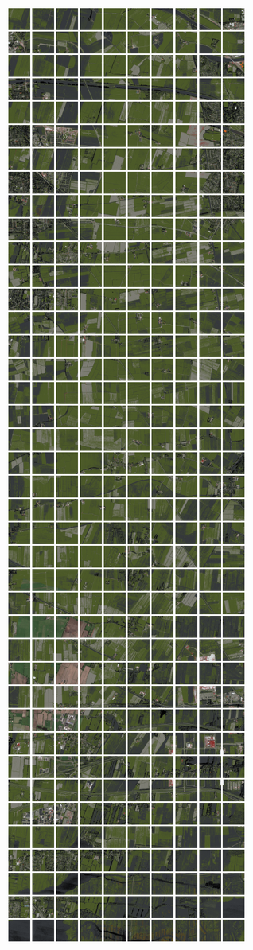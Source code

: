 <html>
<div>
<img src="https://github.com/HakkaTjakka/NL_TILE_MAP/blob/main/18/645/-1067/r.6450.-10670.png" height="44" width="44">
<img src="https://github.com/HakkaTjakka/NL_TILE_MAP/blob/main/18/645/-1067/r.6451.-10670.png" height="44" width="44">
<img src="https://github.com/HakkaTjakka/NL_TILE_MAP/blob/main/18/645/-1067/r.6452.-10670.png" height="44" width="44">
<img src="https://github.com/HakkaTjakka/NL_TILE_MAP/blob/main/18/645/-1067/r.6453.-10670.png" height="44" width="44">
<img src="https://github.com/HakkaTjakka/NL_TILE_MAP/blob/main/18/645/-1067/r.6454.-10670.png" height="44" width="44">
<img src="https://github.com/HakkaTjakka/NL_TILE_MAP/blob/main/18/645/-1067/r.6455.-10670.png" height="44" width="44">
<img src="https://github.com/HakkaTjakka/NL_TILE_MAP/blob/main/18/645/-1067/r.6456.-10670.png" height="44" width="44">
<img src="https://github.com/HakkaTjakka/NL_TILE_MAP/blob/main/18/645/-1067/r.6457.-10670.png" height="44" width="44">
<img src="https://github.com/HakkaTjakka/NL_TILE_MAP/blob/main/18/645/-1067/r.6458.-10670.png" height="44" width="44">
<img src="https://github.com/HakkaTjakka/NL_TILE_MAP/blob/main/18/645/-1067/r.6459.-10670.png" height="44" width="44">
<img src="https://github.com/HakkaTjakka/NL_TILE_MAP/blob/main/18/646/-1067/r.6460.-10670.png" height="44" width="44">
<img src="https://github.com/HakkaTjakka/NL_TILE_MAP/blob/main/18/646/-1067/r.6461.-10670.png" height="44" width="44">
<img src="https://github.com/HakkaTjakka/NL_TILE_MAP/blob/main/18/646/-1067/r.6462.-10670.png" height="44" width="44">
<img src="https://github.com/HakkaTjakka/NL_TILE_MAP/blob/main/18/646/-1067/r.6463.-10670.png" height="44" width="44">
<img src="https://github.com/HakkaTjakka/NL_TILE_MAP/blob/main/18/646/-1067/r.6464.-10670.png" height="44" width="44">
<img src="https://github.com/HakkaTjakka/NL_TILE_MAP/blob/main/18/646/-1067/r.6465.-10670.png" height="44" width="44">
<img src="https://github.com/HakkaTjakka/NL_TILE_MAP/blob/main/18/646/-1067/r.6466.-10670.png" height="44" width="44">
<img src="https://github.com/HakkaTjakka/NL_TILE_MAP/blob/main/18/646/-1067/r.6467.-10670.png" height="44" width="44">
<img src="https://github.com/HakkaTjakka/NL_TILE_MAP/blob/main/18/646/-1067/r.6468.-10670.png" height="44" width="44">
<img src="https://github.com/HakkaTjakka/NL_TILE_MAP/blob/main/18/646/-1067/r.6469.-10670.png" height="44" width="44">
<br>
<img src="https://github.com/HakkaTjakka/NL_TILE_MAP/blob/main/18/645/-1067/r.6450.-10669.png" height="44" width="44">
<img src="https://github.com/HakkaTjakka/NL_TILE_MAP/blob/main/18/645/-1067/r.6451.-10669.png" height="44" width="44">
<img src="https://github.com/HakkaTjakka/NL_TILE_MAP/blob/main/18/645/-1067/r.6452.-10669.png" height="44" width="44">
<img src="https://github.com/HakkaTjakka/NL_TILE_MAP/blob/main/18/645/-1067/r.6453.-10669.png" height="44" width="44">
<img src="https://github.com/HakkaTjakka/NL_TILE_MAP/blob/main/18/645/-1067/r.6454.-10669.png" height="44" width="44">
<img src="https://github.com/HakkaTjakka/NL_TILE_MAP/blob/main/18/645/-1067/r.6455.-10669.png" height="44" width="44">
<img src="https://github.com/HakkaTjakka/NL_TILE_MAP/blob/main/18/645/-1067/r.6456.-10669.png" height="44" width="44">
<img src="https://github.com/HakkaTjakka/NL_TILE_MAP/blob/main/18/645/-1067/r.6457.-10669.png" height="44" width="44">
<img src="https://github.com/HakkaTjakka/NL_TILE_MAP/blob/main/18/645/-1067/r.6458.-10669.png" height="44" width="44">
<img src="https://github.com/HakkaTjakka/NL_TILE_MAP/blob/main/18/645/-1067/r.6459.-10669.png" height="44" width="44">
<img src="https://github.com/HakkaTjakka/NL_TILE_MAP/blob/main/18/646/-1067/r.6460.-10669.png" height="44" width="44">
<img src="https://github.com/HakkaTjakka/NL_TILE_MAP/blob/main/18/646/-1067/r.6461.-10669.png" height="44" width="44">
<img src="https://github.com/HakkaTjakka/NL_TILE_MAP/blob/main/18/646/-1067/r.6462.-10669.png" height="44" width="44">
<img src="https://github.com/HakkaTjakka/NL_TILE_MAP/blob/main/18/646/-1067/r.6463.-10669.png" height="44" width="44">
<img src="https://github.com/HakkaTjakka/NL_TILE_MAP/blob/main/18/646/-1067/r.6464.-10669.png" height="44" width="44">
<img src="https://github.com/HakkaTjakka/NL_TILE_MAP/blob/main/18/646/-1067/r.6465.-10669.png" height="44" width="44">
<img src="https://github.com/HakkaTjakka/NL_TILE_MAP/blob/main/18/646/-1067/r.6466.-10669.png" height="44" width="44">
<img src="https://github.com/HakkaTjakka/NL_TILE_MAP/blob/main/18/646/-1067/r.6467.-10669.png" height="44" width="44">
<img src="https://github.com/HakkaTjakka/NL_TILE_MAP/blob/main/18/646/-1067/r.6468.-10669.png" height="44" width="44">
<img src="https://github.com/HakkaTjakka/NL_TILE_MAP/blob/main/18/646/-1067/r.6469.-10669.png" height="44" width="44">
<br>
<img src="https://github.com/HakkaTjakka/NL_TILE_MAP/blob/main/18/645/-1067/r.6450.-10668.png" height="44" width="44">
<img src="https://github.com/HakkaTjakka/NL_TILE_MAP/blob/main/18/645/-1067/r.6451.-10668.png" height="44" width="44">
<img src="https://github.com/HakkaTjakka/NL_TILE_MAP/blob/main/18/645/-1067/r.6452.-10668.png" height="44" width="44">
<img src="https://github.com/HakkaTjakka/NL_TILE_MAP/blob/main/18/645/-1067/r.6453.-10668.png" height="44" width="44">
<img src="https://github.com/HakkaTjakka/NL_TILE_MAP/blob/main/18/645/-1067/r.6454.-10668.png" height="44" width="44">
<img src="https://github.com/HakkaTjakka/NL_TILE_MAP/blob/main/18/645/-1067/r.6455.-10668.png" height="44" width="44">
<img src="https://github.com/HakkaTjakka/NL_TILE_MAP/blob/main/18/645/-1067/r.6456.-10668.png" height="44" width="44">
<img src="https://github.com/HakkaTjakka/NL_TILE_MAP/blob/main/18/645/-1067/r.6457.-10668.png" height="44" width="44">
<img src="https://github.com/HakkaTjakka/NL_TILE_MAP/blob/main/18/645/-1067/r.6458.-10668.png" height="44" width="44">
<img src="https://github.com/HakkaTjakka/NL_TILE_MAP/blob/main/18/645/-1067/r.6459.-10668.png" height="44" width="44">
<img src="https://github.com/HakkaTjakka/NL_TILE_MAP/blob/main/18/646/-1067/r.6460.-10668.png" height="44" width="44">
<img src="https://github.com/HakkaTjakka/NL_TILE_MAP/blob/main/18/646/-1067/r.6461.-10668.png" height="44" width="44">
<img src="https://github.com/HakkaTjakka/NL_TILE_MAP/blob/main/18/646/-1067/r.6462.-10668.png" height="44" width="44">
<img src="https://github.com/HakkaTjakka/NL_TILE_MAP/blob/main/18/646/-1067/r.6463.-10668.png" height="44" width="44">
<img src="https://github.com/HakkaTjakka/NL_TILE_MAP/blob/main/18/646/-1067/r.6464.-10668.png" height="44" width="44">
<img src="https://github.com/HakkaTjakka/NL_TILE_MAP/blob/main/18/646/-1067/r.6465.-10668.png" height="44" width="44">
<img src="https://github.com/HakkaTjakka/NL_TILE_MAP/blob/main/18/646/-1067/r.6466.-10668.png" height="44" width="44">
<img src="https://github.com/HakkaTjakka/NL_TILE_MAP/blob/main/18/646/-1067/r.6467.-10668.png" height="44" width="44">
<img src="https://github.com/HakkaTjakka/NL_TILE_MAP/blob/main/18/646/-1067/r.6468.-10668.png" height="44" width="44">
<img src="https://github.com/HakkaTjakka/NL_TILE_MAP/blob/main/18/646/-1067/r.6469.-10668.png" height="44" width="44">
<br>
<img src="https://github.com/HakkaTjakka/NL_TILE_MAP/blob/main/18/645/-1067/r.6450.-10667.png" height="44" width="44">
<img src="https://github.com/HakkaTjakka/NL_TILE_MAP/blob/main/18/645/-1067/r.6451.-10667.png" height="44" width="44">
<img src="https://github.com/HakkaTjakka/NL_TILE_MAP/blob/main/18/645/-1067/r.6452.-10667.png" height="44" width="44">
<img src="https://github.com/HakkaTjakka/NL_TILE_MAP/blob/main/18/645/-1067/r.6453.-10667.png" height="44" width="44">
<img src="https://github.com/HakkaTjakka/NL_TILE_MAP/blob/main/18/645/-1067/r.6454.-10667.png" height="44" width="44">
<img src="https://github.com/HakkaTjakka/NL_TILE_MAP/blob/main/18/645/-1067/r.6455.-10667.png" height="44" width="44">
<img src="https://github.com/HakkaTjakka/NL_TILE_MAP/blob/main/18/645/-1067/r.6456.-10667.png" height="44" width="44">
<img src="https://github.com/HakkaTjakka/NL_TILE_MAP/blob/main/18/645/-1067/r.6457.-10667.png" height="44" width="44">
<img src="https://github.com/HakkaTjakka/NL_TILE_MAP/blob/main/18/645/-1067/r.6458.-10667.png" height="44" width="44">
<img src="https://github.com/HakkaTjakka/NL_TILE_MAP/blob/main/18/645/-1067/r.6459.-10667.png" height="44" width="44">
<img src="https://github.com/HakkaTjakka/NL_TILE_MAP/blob/main/18/646/-1067/r.6460.-10667.png" height="44" width="44">
<img src="https://github.com/HakkaTjakka/NL_TILE_MAP/blob/main/18/646/-1067/r.6461.-10667.png" height="44" width="44">
<img src="https://github.com/HakkaTjakka/NL_TILE_MAP/blob/main/18/646/-1067/r.6462.-10667.png" height="44" width="44">
<img src="https://github.com/HakkaTjakka/NL_TILE_MAP/blob/main/18/646/-1067/r.6463.-10667.png" height="44" width="44">
<img src="https://github.com/HakkaTjakka/NL_TILE_MAP/blob/main/18/646/-1067/r.6464.-10667.png" height="44" width="44">
<img src="https://github.com/HakkaTjakka/NL_TILE_MAP/blob/main/18/646/-1067/r.6465.-10667.png" height="44" width="44">
<img src="https://github.com/HakkaTjakka/NL_TILE_MAP/blob/main/18/646/-1067/r.6466.-10667.png" height="44" width="44">
<img src="https://github.com/HakkaTjakka/NL_TILE_MAP/blob/main/18/646/-1067/r.6467.-10667.png" height="44" width="44">
<img src="https://github.com/HakkaTjakka/NL_TILE_MAP/blob/main/18/646/-1067/r.6468.-10667.png" height="44" width="44">
<img src="https://github.com/HakkaTjakka/NL_TILE_MAP/blob/main/18/646/-1067/r.6469.-10667.png" height="44" width="44">
<br>
<img src="https://github.com/HakkaTjakka/NL_TILE_MAP/blob/main/18/645/-1067/r.6450.-10666.png" height="44" width="44">
<img src="https://github.com/HakkaTjakka/NL_TILE_MAP/blob/main/18/645/-1067/r.6451.-10666.png" height="44" width="44">
<img src="https://github.com/HakkaTjakka/NL_TILE_MAP/blob/main/18/645/-1067/r.6452.-10666.png" height="44" width="44">
<img src="https://github.com/HakkaTjakka/NL_TILE_MAP/blob/main/18/645/-1067/r.6453.-10666.png" height="44" width="44">
<img src="https://github.com/HakkaTjakka/NL_TILE_MAP/blob/main/18/645/-1067/r.6454.-10666.png" height="44" width="44">
<img src="https://github.com/HakkaTjakka/NL_TILE_MAP/blob/main/18/645/-1067/r.6455.-10666.png" height="44" width="44">
<img src="https://github.com/HakkaTjakka/NL_TILE_MAP/blob/main/18/645/-1067/r.6456.-10666.png" height="44" width="44">
<img src="https://github.com/HakkaTjakka/NL_TILE_MAP/blob/main/18/645/-1067/r.6457.-10666.png" height="44" width="44">
<img src="https://github.com/HakkaTjakka/NL_TILE_MAP/blob/main/18/645/-1067/r.6458.-10666.png" height="44" width="44">
<img src="https://github.com/HakkaTjakka/NL_TILE_MAP/blob/main/18/645/-1067/r.6459.-10666.png" height="44" width="44">
<img src="https://github.com/HakkaTjakka/NL_TILE_MAP/blob/main/18/646/-1067/r.6460.-10666.png" height="44" width="44">
<img src="https://github.com/HakkaTjakka/NL_TILE_MAP/blob/main/18/646/-1067/r.6461.-10666.png" height="44" width="44">
<img src="https://github.com/HakkaTjakka/NL_TILE_MAP/blob/main/18/646/-1067/r.6462.-10666.png" height="44" width="44">
<img src="https://github.com/HakkaTjakka/NL_TILE_MAP/blob/main/18/646/-1067/r.6463.-10666.png" height="44" width="44">
<img src="https://github.com/HakkaTjakka/NL_TILE_MAP/blob/main/18/646/-1067/r.6464.-10666.png" height="44" width="44">
<img src="https://github.com/HakkaTjakka/NL_TILE_MAP/blob/main/18/646/-1067/r.6465.-10666.png" height="44" width="44">
<img src="https://github.com/HakkaTjakka/NL_TILE_MAP/blob/main/18/646/-1067/r.6466.-10666.png" height="44" width="44">
<img src="https://github.com/HakkaTjakka/NL_TILE_MAP/blob/main/18/646/-1067/r.6467.-10666.png" height="44" width="44">
<img src="https://github.com/HakkaTjakka/NL_TILE_MAP/blob/main/18/646/-1067/r.6468.-10666.png" height="44" width="44">
<img src="https://github.com/HakkaTjakka/NL_TILE_MAP/blob/main/18/646/-1067/r.6469.-10666.png" height="44" width="44">
<br>
<img src="https://github.com/HakkaTjakka/NL_TILE_MAP/blob/main/18/645/-1067/r.6450.-10665.png" height="44" width="44">
<img src="https://github.com/HakkaTjakka/NL_TILE_MAP/blob/main/18/645/-1067/r.6451.-10665.png" height="44" width="44">
<img src="https://github.com/HakkaTjakka/NL_TILE_MAP/blob/main/18/645/-1067/r.6452.-10665.png" height="44" width="44">
<img src="https://github.com/HakkaTjakka/NL_TILE_MAP/blob/main/18/645/-1067/r.6453.-10665.png" height="44" width="44">
<img src="https://github.com/HakkaTjakka/NL_TILE_MAP/blob/main/18/645/-1067/r.6454.-10665.png" height="44" width="44">
<img src="https://github.com/HakkaTjakka/NL_TILE_MAP/blob/main/18/645/-1067/r.6455.-10665.png" height="44" width="44">
<img src="https://github.com/HakkaTjakka/NL_TILE_MAP/blob/main/18/645/-1067/r.6456.-10665.png" height="44" width="44">
<img src="https://github.com/HakkaTjakka/NL_TILE_MAP/blob/main/18/645/-1067/r.6457.-10665.png" height="44" width="44">
<img src="https://github.com/HakkaTjakka/NL_TILE_MAP/blob/main/18/645/-1067/r.6458.-10665.png" height="44" width="44">
<img src="https://github.com/HakkaTjakka/NL_TILE_MAP/blob/main/18/645/-1067/r.6459.-10665.png" height="44" width="44">
<img src="https://github.com/HakkaTjakka/NL_TILE_MAP/blob/main/18/646/-1067/r.6460.-10665.png" height="44" width="44">
<img src="https://github.com/HakkaTjakka/NL_TILE_MAP/blob/main/18/646/-1067/r.6461.-10665.png" height="44" width="44">
<img src="https://github.com/HakkaTjakka/NL_TILE_MAP/blob/main/18/646/-1067/r.6462.-10665.png" height="44" width="44">
<img src="https://github.com/HakkaTjakka/NL_TILE_MAP/blob/main/18/646/-1067/r.6463.-10665.png" height="44" width="44">
<img src="https://github.com/HakkaTjakka/NL_TILE_MAP/blob/main/18/646/-1067/r.6464.-10665.png" height="44" width="44">
<img src="https://github.com/HakkaTjakka/NL_TILE_MAP/blob/main/18/646/-1067/r.6465.-10665.png" height="44" width="44">
<img src="https://github.com/HakkaTjakka/NL_TILE_MAP/blob/main/18/646/-1067/r.6466.-10665.png" height="44" width="44">
<img src="https://github.com/HakkaTjakka/NL_TILE_MAP/blob/main/18/646/-1067/r.6467.-10665.png" height="44" width="44">
<img src="https://github.com/HakkaTjakka/NL_TILE_MAP/blob/main/18/646/-1067/r.6468.-10665.png" height="44" width="44">
<img src="https://github.com/HakkaTjakka/NL_TILE_MAP/blob/main/18/646/-1067/r.6469.-10665.png" height="44" width="44">
<br>
<img src="https://github.com/HakkaTjakka/NL_TILE_MAP/blob/main/18/645/-1067/r.6450.-10664.png" height="44" width="44">
<img src="https://github.com/HakkaTjakka/NL_TILE_MAP/blob/main/18/645/-1067/r.6451.-10664.png" height="44" width="44">
<img src="https://github.com/HakkaTjakka/NL_TILE_MAP/blob/main/18/645/-1067/r.6452.-10664.png" height="44" width="44">
<img src="https://github.com/HakkaTjakka/NL_TILE_MAP/blob/main/18/645/-1067/r.6453.-10664.png" height="44" width="44">
<img src="https://github.com/HakkaTjakka/NL_TILE_MAP/blob/main/18/645/-1067/r.6454.-10664.png" height="44" width="44">
<img src="https://github.com/HakkaTjakka/NL_TILE_MAP/blob/main/18/645/-1067/r.6455.-10664.png" height="44" width="44">
<img src="https://github.com/HakkaTjakka/NL_TILE_MAP/blob/main/18/645/-1067/r.6456.-10664.png" height="44" width="44">
<img src="https://github.com/HakkaTjakka/NL_TILE_MAP/blob/main/18/645/-1067/r.6457.-10664.png" height="44" width="44">
<img src="https://github.com/HakkaTjakka/NL_TILE_MAP/blob/main/18/645/-1067/r.6458.-10664.png" height="44" width="44">
<img src="https://github.com/HakkaTjakka/NL_TILE_MAP/blob/main/18/645/-1067/r.6459.-10664.png" height="44" width="44">
<img src="https://github.com/HakkaTjakka/NL_TILE_MAP/blob/main/18/646/-1067/r.6460.-10664.png" height="44" width="44">
<img src="https://github.com/HakkaTjakka/NL_TILE_MAP/blob/main/18/646/-1067/r.6461.-10664.png" height="44" width="44">
<img src="https://github.com/HakkaTjakka/NL_TILE_MAP/blob/main/18/646/-1067/r.6462.-10664.png" height="44" width="44">
<img src="https://github.com/HakkaTjakka/NL_TILE_MAP/blob/main/18/646/-1067/r.6463.-10664.png" height="44" width="44">
<img src="https://github.com/HakkaTjakka/NL_TILE_MAP/blob/main/18/646/-1067/r.6464.-10664.png" height="44" width="44">
<img src="https://github.com/HakkaTjakka/NL_TILE_MAP/blob/main/18/646/-1067/r.6465.-10664.png" height="44" width="44">
<img src="https://github.com/HakkaTjakka/NL_TILE_MAP/blob/main/18/646/-1067/r.6466.-10664.png" height="44" width="44">
<img src="https://github.com/HakkaTjakka/NL_TILE_MAP/blob/main/18/646/-1067/r.6467.-10664.png" height="44" width="44">
<img src="https://github.com/HakkaTjakka/NL_TILE_MAP/blob/main/18/646/-1067/r.6468.-10664.png" height="44" width="44">
<img src="https://github.com/HakkaTjakka/NL_TILE_MAP/blob/main/18/646/-1067/r.6469.-10664.png" height="44" width="44">
<br>
<img src="https://github.com/HakkaTjakka/NL_TILE_MAP/blob/main/18/645/-1067/r.6450.-10663.png" height="44" width="44">
<img src="https://github.com/HakkaTjakka/NL_TILE_MAP/blob/main/18/645/-1067/r.6451.-10663.png" height="44" width="44">
<img src="https://github.com/HakkaTjakka/NL_TILE_MAP/blob/main/18/645/-1067/r.6452.-10663.png" height="44" width="44">
<img src="https://github.com/HakkaTjakka/NL_TILE_MAP/blob/main/18/645/-1067/r.6453.-10663.png" height="44" width="44">
<img src="https://github.com/HakkaTjakka/NL_TILE_MAP/blob/main/18/645/-1067/r.6454.-10663.png" height="44" width="44">
<img src="https://github.com/HakkaTjakka/NL_TILE_MAP/blob/main/18/645/-1067/r.6455.-10663.png" height="44" width="44">
<img src="https://github.com/HakkaTjakka/NL_TILE_MAP/blob/main/18/645/-1067/r.6456.-10663.png" height="44" width="44">
<img src="https://github.com/HakkaTjakka/NL_TILE_MAP/blob/main/18/645/-1067/r.6457.-10663.png" height="44" width="44">
<img src="https://github.com/HakkaTjakka/NL_TILE_MAP/blob/main/18/645/-1067/r.6458.-10663.png" height="44" width="44">
<img src="https://github.com/HakkaTjakka/NL_TILE_MAP/blob/main/18/645/-1067/r.6459.-10663.png" height="44" width="44">
<img src="https://github.com/HakkaTjakka/NL_TILE_MAP/blob/main/18/646/-1067/r.6460.-10663.png" height="44" width="44">
<img src="https://github.com/HakkaTjakka/NL_TILE_MAP/blob/main/18/646/-1067/r.6461.-10663.png" height="44" width="44">
<img src="https://github.com/HakkaTjakka/NL_TILE_MAP/blob/main/18/646/-1067/r.6462.-10663.png" height="44" width="44">
<img src="https://github.com/HakkaTjakka/NL_TILE_MAP/blob/main/18/646/-1067/r.6463.-10663.png" height="44" width="44">
<img src="https://github.com/HakkaTjakka/NL_TILE_MAP/blob/main/18/646/-1067/r.6464.-10663.png" height="44" width="44">
<img src="https://github.com/HakkaTjakka/NL_TILE_MAP/blob/main/18/646/-1067/r.6465.-10663.png" height="44" width="44">
<img src="https://github.com/HakkaTjakka/NL_TILE_MAP/blob/main/18/646/-1067/r.6466.-10663.png" height="44" width="44">
<img src="https://github.com/HakkaTjakka/NL_TILE_MAP/blob/main/18/646/-1067/r.6467.-10663.png" height="44" width="44">
<img src="https://github.com/HakkaTjakka/NL_TILE_MAP/blob/main/18/646/-1067/r.6468.-10663.png" height="44" width="44">
<img src="https://github.com/HakkaTjakka/NL_TILE_MAP/blob/main/18/646/-1067/r.6469.-10663.png" height="44" width="44">
<br>
<img src="https://github.com/HakkaTjakka/NL_TILE_MAP/blob/main/18/645/-1067/r.6450.-10662.png" height="44" width="44">
<img src="https://github.com/HakkaTjakka/NL_TILE_MAP/blob/main/18/645/-1067/r.6451.-10662.png" height="44" width="44">
<img src="https://github.com/HakkaTjakka/NL_TILE_MAP/blob/main/18/645/-1067/r.6452.-10662.png" height="44" width="44">
<img src="https://github.com/HakkaTjakka/NL_TILE_MAP/blob/main/18/645/-1067/r.6453.-10662.png" height="44" width="44">
<img src="https://github.com/HakkaTjakka/NL_TILE_MAP/blob/main/18/645/-1067/r.6454.-10662.png" height="44" width="44">
<img src="https://github.com/HakkaTjakka/NL_TILE_MAP/blob/main/18/645/-1067/r.6455.-10662.png" height="44" width="44">
<img src="https://github.com/HakkaTjakka/NL_TILE_MAP/blob/main/18/645/-1067/r.6456.-10662.png" height="44" width="44">
<img src="https://github.com/HakkaTjakka/NL_TILE_MAP/blob/main/18/645/-1067/r.6457.-10662.png" height="44" width="44">
<img src="https://github.com/HakkaTjakka/NL_TILE_MAP/blob/main/18/645/-1067/r.6458.-10662.png" height="44" width="44">
<img src="https://github.com/HakkaTjakka/NL_TILE_MAP/blob/main/18/645/-1067/r.6459.-10662.png" height="44" width="44">
<img src="https://github.com/HakkaTjakka/NL_TILE_MAP/blob/main/18/646/-1067/r.6460.-10662.png" height="44" width="44">
<img src="https://github.com/HakkaTjakka/NL_TILE_MAP/blob/main/18/646/-1067/r.6461.-10662.png" height="44" width="44">
<img src="https://github.com/HakkaTjakka/NL_TILE_MAP/blob/main/18/646/-1067/r.6462.-10662.png" height="44" width="44">
<img src="https://github.com/HakkaTjakka/NL_TILE_MAP/blob/main/18/646/-1067/r.6463.-10662.png" height="44" width="44">
<img src="https://github.com/HakkaTjakka/NL_TILE_MAP/blob/main/18/646/-1067/r.6464.-10662.png" height="44" width="44">
<img src="https://github.com/HakkaTjakka/NL_TILE_MAP/blob/main/18/646/-1067/r.6465.-10662.png" height="44" width="44">
<img src="https://github.com/HakkaTjakka/NL_TILE_MAP/blob/main/18/646/-1067/r.6466.-10662.png" height="44" width="44">
<img src="https://github.com/HakkaTjakka/NL_TILE_MAP/blob/main/18/646/-1067/r.6467.-10662.png" height="44" width="44">
<img src="https://github.com/HakkaTjakka/NL_TILE_MAP/blob/main/18/646/-1067/r.6468.-10662.png" height="44" width="44">
<img src="https://github.com/HakkaTjakka/NL_TILE_MAP/blob/main/18/646/-1067/r.6469.-10662.png" height="44" width="44">
<br>
<img src="https://github.com/HakkaTjakka/NL_TILE_MAP/blob/main/18/645/-1067/r.6450.-10661.png" height="44" width="44">
<img src="https://github.com/HakkaTjakka/NL_TILE_MAP/blob/main/18/645/-1067/r.6451.-10661.png" height="44" width="44">
<img src="https://github.com/HakkaTjakka/NL_TILE_MAP/blob/main/18/645/-1067/r.6452.-10661.png" height="44" width="44">
<img src="https://github.com/HakkaTjakka/NL_TILE_MAP/blob/main/18/645/-1067/r.6453.-10661.png" height="44" width="44">
<img src="https://github.com/HakkaTjakka/NL_TILE_MAP/blob/main/18/645/-1067/r.6454.-10661.png" height="44" width="44">
<img src="https://github.com/HakkaTjakka/NL_TILE_MAP/blob/main/18/645/-1067/r.6455.-10661.png" height="44" width="44">
<img src="https://github.com/HakkaTjakka/NL_TILE_MAP/blob/main/18/645/-1067/r.6456.-10661.png" height="44" width="44">
<img src="https://github.com/HakkaTjakka/NL_TILE_MAP/blob/main/18/645/-1067/r.6457.-10661.png" height="44" width="44">
<img src="https://github.com/HakkaTjakka/NL_TILE_MAP/blob/main/18/645/-1067/r.6458.-10661.png" height="44" width="44">
<img src="https://github.com/HakkaTjakka/NL_TILE_MAP/blob/main/18/645/-1067/r.6459.-10661.png" height="44" width="44">
<img src="https://github.com/HakkaTjakka/NL_TILE_MAP/blob/main/18/646/-1067/r.6460.-10661.png" height="44" width="44">
<img src="https://github.com/HakkaTjakka/NL_TILE_MAP/blob/main/18/646/-1067/r.6461.-10661.png" height="44" width="44">
<img src="https://github.com/HakkaTjakka/NL_TILE_MAP/blob/main/18/646/-1067/r.6462.-10661.png" height="44" width="44">
<img src="https://github.com/HakkaTjakka/NL_TILE_MAP/blob/main/18/646/-1067/r.6463.-10661.png" height="44" width="44">
<img src="https://github.com/HakkaTjakka/NL_TILE_MAP/blob/main/18/646/-1067/r.6464.-10661.png" height="44" width="44">
<img src="https://github.com/HakkaTjakka/NL_TILE_MAP/blob/main/18/646/-1067/r.6465.-10661.png" height="44" width="44">
<img src="https://github.com/HakkaTjakka/NL_TILE_MAP/blob/main/18/646/-1067/r.6466.-10661.png" height="44" width="44">
<img src="https://github.com/HakkaTjakka/NL_TILE_MAP/blob/main/18/646/-1067/r.6467.-10661.png" height="44" width="44">
<img src="https://github.com/HakkaTjakka/NL_TILE_MAP/blob/main/18/646/-1067/r.6468.-10661.png" height="44" width="44">
<img src="https://github.com/HakkaTjakka/NL_TILE_MAP/blob/main/18/646/-1067/r.6469.-10661.png" height="44" width="44">
<br>
<img src="https://github.com/HakkaTjakka/NL_TILE_MAP/blob/main/18/645/-1066/r.6450.-10660.png" height="44" width="44">
<img src="https://github.com/HakkaTjakka/NL_TILE_MAP/blob/main/18/645/-1066/r.6451.-10660.png" height="44" width="44">
<img src="https://github.com/HakkaTjakka/NL_TILE_MAP/blob/main/18/645/-1066/r.6452.-10660.png" height="44" width="44">
<img src="https://github.com/HakkaTjakka/NL_TILE_MAP/blob/main/18/645/-1066/r.6453.-10660.png" height="44" width="44">
<img src="https://github.com/HakkaTjakka/NL_TILE_MAP/blob/main/18/645/-1066/r.6454.-10660.png" height="44" width="44">
<img src="https://github.com/HakkaTjakka/NL_TILE_MAP/blob/main/18/645/-1066/r.6455.-10660.png" height="44" width="44">
<img src="https://github.com/HakkaTjakka/NL_TILE_MAP/blob/main/18/645/-1066/r.6456.-10660.png" height="44" width="44">
<img src="https://github.com/HakkaTjakka/NL_TILE_MAP/blob/main/18/645/-1066/r.6457.-10660.png" height="44" width="44">
<img src="https://github.com/HakkaTjakka/NL_TILE_MAP/blob/main/18/645/-1066/r.6458.-10660.png" height="44" width="44">
<img src="https://github.com/HakkaTjakka/NL_TILE_MAP/blob/main/18/645/-1066/r.6459.-10660.png" height="44" width="44">
<img src="https://github.com/HakkaTjakka/NL_TILE_MAP/blob/main/18/646/-1066/r.6460.-10660.png" height="44" width="44">
<img src="https://github.com/HakkaTjakka/NL_TILE_MAP/blob/main/18/646/-1066/r.6461.-10660.png" height="44" width="44">
<img src="https://github.com/HakkaTjakka/NL_TILE_MAP/blob/main/18/646/-1066/r.6462.-10660.png" height="44" width="44">
<img src="https://github.com/HakkaTjakka/NL_TILE_MAP/blob/main/18/646/-1066/r.6463.-10660.png" height="44" width="44">
<img src="https://github.com/HakkaTjakka/NL_TILE_MAP/blob/main/18/646/-1066/r.6464.-10660.png" height="44" width="44">
<img src="https://github.com/HakkaTjakka/NL_TILE_MAP/blob/main/18/646/-1066/r.6465.-10660.png" height="44" width="44">
<img src="https://github.com/HakkaTjakka/NL_TILE_MAP/blob/main/18/646/-1066/r.6466.-10660.png" height="44" width="44">
<img src="https://github.com/HakkaTjakka/NL_TILE_MAP/blob/main/18/646/-1066/r.6467.-10660.png" height="44" width="44">
<img src="https://github.com/HakkaTjakka/NL_TILE_MAP/blob/main/18/646/-1066/r.6468.-10660.png" height="44" width="44">
<img src="https://github.com/HakkaTjakka/NL_TILE_MAP/blob/main/18/646/-1066/r.6469.-10660.png" height="44" width="44">
<br>
<img src="https://github.com/HakkaTjakka/NL_TILE_MAP/blob/main/18/645/-1066/r.6450.-10659.png" height="44" width="44">
<img src="https://github.com/HakkaTjakka/NL_TILE_MAP/blob/main/18/645/-1066/r.6451.-10659.png" height="44" width="44">
<img src="https://github.com/HakkaTjakka/NL_TILE_MAP/blob/main/18/645/-1066/r.6452.-10659.png" height="44" width="44">
<img src="https://github.com/HakkaTjakka/NL_TILE_MAP/blob/main/18/645/-1066/r.6453.-10659.png" height="44" width="44">
<img src="https://github.com/HakkaTjakka/NL_TILE_MAP/blob/main/18/645/-1066/r.6454.-10659.png" height="44" width="44">
<img src="https://github.com/HakkaTjakka/NL_TILE_MAP/blob/main/18/645/-1066/r.6455.-10659.png" height="44" width="44">
<img src="https://github.com/HakkaTjakka/NL_TILE_MAP/blob/main/18/645/-1066/r.6456.-10659.png" height="44" width="44">
<img src="https://github.com/HakkaTjakka/NL_TILE_MAP/blob/main/18/645/-1066/r.6457.-10659.png" height="44" width="44">
<img src="https://github.com/HakkaTjakka/NL_TILE_MAP/blob/main/18/645/-1066/r.6458.-10659.png" height="44" width="44">
<img src="https://github.com/HakkaTjakka/NL_TILE_MAP/blob/main/18/645/-1066/r.6459.-10659.png" height="44" width="44">
<img src="https://github.com/HakkaTjakka/NL_TILE_MAP/blob/main/18/646/-1066/r.6460.-10659.png" height="44" width="44">
<img src="https://github.com/HakkaTjakka/NL_TILE_MAP/blob/main/18/646/-1066/r.6461.-10659.png" height="44" width="44">
<img src="https://github.com/HakkaTjakka/NL_TILE_MAP/blob/main/18/646/-1066/r.6462.-10659.png" height="44" width="44">
<img src="https://github.com/HakkaTjakka/NL_TILE_MAP/blob/main/18/646/-1066/r.6463.-10659.png" height="44" width="44">
<img src="https://github.com/HakkaTjakka/NL_TILE_MAP/blob/main/18/646/-1066/r.6464.-10659.png" height="44" width="44">
<img src="https://github.com/HakkaTjakka/NL_TILE_MAP/blob/main/18/646/-1066/r.6465.-10659.png" height="44" width="44">
<img src="https://github.com/HakkaTjakka/NL_TILE_MAP/blob/main/18/646/-1066/r.6466.-10659.png" height="44" width="44">
<img src="https://github.com/HakkaTjakka/NL_TILE_MAP/blob/main/18/646/-1066/r.6467.-10659.png" height="44" width="44">
<img src="https://github.com/HakkaTjakka/NL_TILE_MAP/blob/main/18/646/-1066/r.6468.-10659.png" height="44" width="44">
<img src="https://github.com/HakkaTjakka/NL_TILE_MAP/blob/main/18/646/-1066/r.6469.-10659.png" height="44" width="44">
<br>
<img src="https://github.com/HakkaTjakka/NL_TILE_MAP/blob/main/18/645/-1066/r.6450.-10658.png" height="44" width="44">
<img src="https://github.com/HakkaTjakka/NL_TILE_MAP/blob/main/18/645/-1066/r.6451.-10658.png" height="44" width="44">
<img src="https://github.com/HakkaTjakka/NL_TILE_MAP/blob/main/18/645/-1066/r.6452.-10658.png" height="44" width="44">
<img src="https://github.com/HakkaTjakka/NL_TILE_MAP/blob/main/18/645/-1066/r.6453.-10658.png" height="44" width="44">
<img src="https://github.com/HakkaTjakka/NL_TILE_MAP/blob/main/18/645/-1066/r.6454.-10658.png" height="44" width="44">
<img src="https://github.com/HakkaTjakka/NL_TILE_MAP/blob/main/18/645/-1066/r.6455.-10658.png" height="44" width="44">
<img src="https://github.com/HakkaTjakka/NL_TILE_MAP/blob/main/18/645/-1066/r.6456.-10658.png" height="44" width="44">
<img src="https://github.com/HakkaTjakka/NL_TILE_MAP/blob/main/18/645/-1066/r.6457.-10658.png" height="44" width="44">
<img src="https://github.com/HakkaTjakka/NL_TILE_MAP/blob/main/18/645/-1066/r.6458.-10658.png" height="44" width="44">
<img src="https://github.com/HakkaTjakka/NL_TILE_MAP/blob/main/18/645/-1066/r.6459.-10658.png" height="44" width="44">
<img src="https://github.com/HakkaTjakka/NL_TILE_MAP/blob/main/18/646/-1066/r.6460.-10658.png" height="44" width="44">
<img src="https://github.com/HakkaTjakka/NL_TILE_MAP/blob/main/18/646/-1066/r.6461.-10658.png" height="44" width="44">
<img src="https://github.com/HakkaTjakka/NL_TILE_MAP/blob/main/18/646/-1066/r.6462.-10658.png" height="44" width="44">
<img src="https://github.com/HakkaTjakka/NL_TILE_MAP/blob/main/18/646/-1066/r.6463.-10658.png" height="44" width="44">
<img src="https://github.com/HakkaTjakka/NL_TILE_MAP/blob/main/18/646/-1066/r.6464.-10658.png" height="44" width="44">
<img src="https://github.com/HakkaTjakka/NL_TILE_MAP/blob/main/18/646/-1066/r.6465.-10658.png" height="44" width="44">
<img src="https://github.com/HakkaTjakka/NL_TILE_MAP/blob/main/18/646/-1066/r.6466.-10658.png" height="44" width="44">
<img src="https://github.com/HakkaTjakka/NL_TILE_MAP/blob/main/18/646/-1066/r.6467.-10658.png" height="44" width="44">
<img src="https://github.com/HakkaTjakka/NL_TILE_MAP/blob/main/18/646/-1066/r.6468.-10658.png" height="44" width="44">
<img src="https://github.com/HakkaTjakka/NL_TILE_MAP/blob/main/18/646/-1066/r.6469.-10658.png" height="44" width="44">
<br>
<img src="https://github.com/HakkaTjakka/NL_TILE_MAP/blob/main/18/645/-1066/r.6450.-10657.png" height="44" width="44">
<img src="https://github.com/HakkaTjakka/NL_TILE_MAP/blob/main/18/645/-1066/r.6451.-10657.png" height="44" width="44">
<img src="https://github.com/HakkaTjakka/NL_TILE_MAP/blob/main/18/645/-1066/r.6452.-10657.png" height="44" width="44">
<img src="https://github.com/HakkaTjakka/NL_TILE_MAP/blob/main/18/645/-1066/r.6453.-10657.png" height="44" width="44">
<img src="https://github.com/HakkaTjakka/NL_TILE_MAP/blob/main/18/645/-1066/r.6454.-10657.png" height="44" width="44">
<img src="https://github.com/HakkaTjakka/NL_TILE_MAP/blob/main/18/645/-1066/r.6455.-10657.png" height="44" width="44">
<img src="https://github.com/HakkaTjakka/NL_TILE_MAP/blob/main/18/645/-1066/r.6456.-10657.png" height="44" width="44">
<img src="https://github.com/HakkaTjakka/NL_TILE_MAP/blob/main/18/645/-1066/r.6457.-10657.png" height="44" width="44">
<img src="https://github.com/HakkaTjakka/NL_TILE_MAP/blob/main/18/645/-1066/r.6458.-10657.png" height="44" width="44">
<img src="https://github.com/HakkaTjakka/NL_TILE_MAP/blob/main/18/645/-1066/r.6459.-10657.png" height="44" width="44">
<img src="https://github.com/HakkaTjakka/NL_TILE_MAP/blob/main/18/646/-1066/r.6460.-10657.png" height="44" width="44">
<img src="https://github.com/HakkaTjakka/NL_TILE_MAP/blob/main/18/646/-1066/r.6461.-10657.png" height="44" width="44">
<img src="https://github.com/HakkaTjakka/NL_TILE_MAP/blob/main/18/646/-1066/r.6462.-10657.png" height="44" width="44">
<img src="https://github.com/HakkaTjakka/NL_TILE_MAP/blob/main/18/646/-1066/r.6463.-10657.png" height="44" width="44">
<img src="https://github.com/HakkaTjakka/NL_TILE_MAP/blob/main/18/646/-1066/r.6464.-10657.png" height="44" width="44">
<img src="https://github.com/HakkaTjakka/NL_TILE_MAP/blob/main/18/646/-1066/r.6465.-10657.png" height="44" width="44">
<img src="https://github.com/HakkaTjakka/NL_TILE_MAP/blob/main/18/646/-1066/r.6466.-10657.png" height="44" width="44">
<img src="https://github.com/HakkaTjakka/NL_TILE_MAP/blob/main/18/646/-1066/r.6467.-10657.png" height="44" width="44">
<img src="https://github.com/HakkaTjakka/NL_TILE_MAP/blob/main/18/646/-1066/r.6468.-10657.png" height="44" width="44">
<img src="https://github.com/HakkaTjakka/NL_TILE_MAP/blob/main/18/646/-1066/r.6469.-10657.png" height="44" width="44">
<br>
<img src="https://github.com/HakkaTjakka/NL_TILE_MAP/blob/main/18/645/-1066/r.6450.-10656.png" height="44" width="44">
<img src="https://github.com/HakkaTjakka/NL_TILE_MAP/blob/main/18/645/-1066/r.6451.-10656.png" height="44" width="44">
<img src="https://github.com/HakkaTjakka/NL_TILE_MAP/blob/main/18/645/-1066/r.6452.-10656.png" height="44" width="44">
<img src="https://github.com/HakkaTjakka/NL_TILE_MAP/blob/main/18/645/-1066/r.6453.-10656.png" height="44" width="44">
<img src="https://github.com/HakkaTjakka/NL_TILE_MAP/blob/main/18/645/-1066/r.6454.-10656.png" height="44" width="44">
<img src="https://github.com/HakkaTjakka/NL_TILE_MAP/blob/main/18/645/-1066/r.6455.-10656.png" height="44" width="44">
<img src="https://github.com/HakkaTjakka/NL_TILE_MAP/blob/main/18/645/-1066/r.6456.-10656.png" height="44" width="44">
<img src="https://github.com/HakkaTjakka/NL_TILE_MAP/blob/main/18/645/-1066/r.6457.-10656.png" height="44" width="44">
<img src="https://github.com/HakkaTjakka/NL_TILE_MAP/blob/main/18/645/-1066/r.6458.-10656.png" height="44" width="44">
<img src="https://github.com/HakkaTjakka/NL_TILE_MAP/blob/main/18/645/-1066/r.6459.-10656.png" height="44" width="44">
<img src="https://github.com/HakkaTjakka/NL_TILE_MAP/blob/main/18/646/-1066/r.6460.-10656.png" height="44" width="44">
<img src="https://github.com/HakkaTjakka/NL_TILE_MAP/blob/main/18/646/-1066/r.6461.-10656.png" height="44" width="44">
<img src="https://github.com/HakkaTjakka/NL_TILE_MAP/blob/main/18/646/-1066/r.6462.-10656.png" height="44" width="44">
<img src="https://github.com/HakkaTjakka/NL_TILE_MAP/blob/main/18/646/-1066/r.6463.-10656.png" height="44" width="44">
<img src="https://github.com/HakkaTjakka/NL_TILE_MAP/blob/main/18/646/-1066/r.6464.-10656.png" height="44" width="44">
<img src="https://github.com/HakkaTjakka/NL_TILE_MAP/blob/main/18/646/-1066/r.6465.-10656.png" height="44" width="44">
<img src="https://github.com/HakkaTjakka/NL_TILE_MAP/blob/main/18/646/-1066/r.6466.-10656.png" height="44" width="44">
<img src="https://github.com/HakkaTjakka/NL_TILE_MAP/blob/main/18/646/-1066/r.6467.-10656.png" height="44" width="44">
<img src="https://github.com/HakkaTjakka/NL_TILE_MAP/blob/main/18/646/-1066/r.6468.-10656.png" height="44" width="44">
<img src="https://github.com/HakkaTjakka/NL_TILE_MAP/blob/main/18/646/-1066/r.6469.-10656.png" height="44" width="44">
<br>
<img src="https://github.com/HakkaTjakka/NL_TILE_MAP/blob/main/18/645/-1066/r.6450.-10655.png" height="44" width="44">
<img src="https://github.com/HakkaTjakka/NL_TILE_MAP/blob/main/18/645/-1066/r.6451.-10655.png" height="44" width="44">
<img src="https://github.com/HakkaTjakka/NL_TILE_MAP/blob/main/18/645/-1066/r.6452.-10655.png" height="44" width="44">
<img src="https://github.com/HakkaTjakka/NL_TILE_MAP/blob/main/18/645/-1066/r.6453.-10655.png" height="44" width="44">
<img src="https://github.com/HakkaTjakka/NL_TILE_MAP/blob/main/18/645/-1066/r.6454.-10655.png" height="44" width="44">
<img src="https://github.com/HakkaTjakka/NL_TILE_MAP/blob/main/18/645/-1066/r.6455.-10655.png" height="44" width="44">
<img src="https://github.com/HakkaTjakka/NL_TILE_MAP/blob/main/18/645/-1066/r.6456.-10655.png" height="44" width="44">
<img src="https://github.com/HakkaTjakka/NL_TILE_MAP/blob/main/18/645/-1066/r.6457.-10655.png" height="44" width="44">
<img src="https://github.com/HakkaTjakka/NL_TILE_MAP/blob/main/18/645/-1066/r.6458.-10655.png" height="44" width="44">
<img src="https://github.com/HakkaTjakka/NL_TILE_MAP/blob/main/18/645/-1066/r.6459.-10655.png" height="44" width="44">
<img src="https://github.com/HakkaTjakka/NL_TILE_MAP/blob/main/18/646/-1066/r.6460.-10655.png" height="44" width="44">
<img src="https://github.com/HakkaTjakka/NL_TILE_MAP/blob/main/18/646/-1066/r.6461.-10655.png" height="44" width="44">
<img src="https://github.com/HakkaTjakka/NL_TILE_MAP/blob/main/18/646/-1066/r.6462.-10655.png" height="44" width="44">
<img src="https://github.com/HakkaTjakka/NL_TILE_MAP/blob/main/18/646/-1066/r.6463.-10655.png" height="44" width="44">
<img src="https://github.com/HakkaTjakka/NL_TILE_MAP/blob/main/18/646/-1066/r.6464.-10655.png" height="44" width="44">
<img src="https://github.com/HakkaTjakka/NL_TILE_MAP/blob/main/18/646/-1066/r.6465.-10655.png" height="44" width="44">
<img src="https://github.com/HakkaTjakka/NL_TILE_MAP/blob/main/18/646/-1066/r.6466.-10655.png" height="44" width="44">
<img src="https://github.com/HakkaTjakka/NL_TILE_MAP/blob/main/18/646/-1066/r.6467.-10655.png" height="44" width="44">
<img src="https://github.com/HakkaTjakka/NL_TILE_MAP/blob/main/18/646/-1066/r.6468.-10655.png" height="44" width="44">
<img src="https://github.com/HakkaTjakka/NL_TILE_MAP/blob/main/18/646/-1066/r.6469.-10655.png" height="44" width="44">
<br>
<img src="https://github.com/HakkaTjakka/NL_TILE_MAP/blob/main/18/645/-1066/r.6450.-10654.png" height="44" width="44">
<img src="https://github.com/HakkaTjakka/NL_TILE_MAP/blob/main/18/645/-1066/r.6451.-10654.png" height="44" width="44">
<img src="https://github.com/HakkaTjakka/NL_TILE_MAP/blob/main/18/645/-1066/r.6452.-10654.png" height="44" width="44">
<img src="https://github.com/HakkaTjakka/NL_TILE_MAP/blob/main/18/645/-1066/r.6453.-10654.png" height="44" width="44">
<img src="https://github.com/HakkaTjakka/NL_TILE_MAP/blob/main/18/645/-1066/r.6454.-10654.png" height="44" width="44">
<img src="https://github.com/HakkaTjakka/NL_TILE_MAP/blob/main/18/645/-1066/r.6455.-10654.png" height="44" width="44">
<img src="https://github.com/HakkaTjakka/NL_TILE_MAP/blob/main/18/645/-1066/r.6456.-10654.png" height="44" width="44">
<img src="https://github.com/HakkaTjakka/NL_TILE_MAP/blob/main/18/645/-1066/r.6457.-10654.png" height="44" width="44">
<img src="https://github.com/HakkaTjakka/NL_TILE_MAP/blob/main/18/645/-1066/r.6458.-10654.png" height="44" width="44">
<img src="https://github.com/HakkaTjakka/NL_TILE_MAP/blob/main/18/645/-1066/r.6459.-10654.png" height="44" width="44">
<img src="https://github.com/HakkaTjakka/NL_TILE_MAP/blob/main/18/646/-1066/r.6460.-10654.png" height="44" width="44">
<img src="https://github.com/HakkaTjakka/NL_TILE_MAP/blob/main/18/646/-1066/r.6461.-10654.png" height="44" width="44">
<img src="https://github.com/HakkaTjakka/NL_TILE_MAP/blob/main/18/646/-1066/r.6462.-10654.png" height="44" width="44">
<img src="https://github.com/HakkaTjakka/NL_TILE_MAP/blob/main/18/646/-1066/r.6463.-10654.png" height="44" width="44">
<img src="https://github.com/HakkaTjakka/NL_TILE_MAP/blob/main/18/646/-1066/r.6464.-10654.png" height="44" width="44">
<img src="https://github.com/HakkaTjakka/NL_TILE_MAP/blob/main/18/646/-1066/r.6465.-10654.png" height="44" width="44">
<img src="https://github.com/HakkaTjakka/NL_TILE_MAP/blob/main/18/646/-1066/r.6466.-10654.png" height="44" width="44">
<img src="https://github.com/HakkaTjakka/NL_TILE_MAP/blob/main/18/646/-1066/r.6467.-10654.png" height="44" width="44">
<img src="https://github.com/HakkaTjakka/NL_TILE_MAP/blob/main/18/646/-1066/r.6468.-10654.png" height="44" width="44">
<img src="https://github.com/HakkaTjakka/NL_TILE_MAP/blob/main/18/646/-1066/r.6469.-10654.png" height="44" width="44">
<br>
<img src="https://github.com/HakkaTjakka/NL_TILE_MAP/blob/main/18/645/-1066/r.6450.-10653.png" height="44" width="44">
<img src="https://github.com/HakkaTjakka/NL_TILE_MAP/blob/main/18/645/-1066/r.6451.-10653.png" height="44" width="44">
<img src="https://github.com/HakkaTjakka/NL_TILE_MAP/blob/main/18/645/-1066/r.6452.-10653.png" height="44" width="44">
<img src="https://github.com/HakkaTjakka/NL_TILE_MAP/blob/main/18/645/-1066/r.6453.-10653.png" height="44" width="44">
<img src="https://github.com/HakkaTjakka/NL_TILE_MAP/blob/main/18/645/-1066/r.6454.-10653.png" height="44" width="44">
<img src="https://github.com/HakkaTjakka/NL_TILE_MAP/blob/main/18/645/-1066/r.6455.-10653.png" height="44" width="44">
<img src="https://github.com/HakkaTjakka/NL_TILE_MAP/blob/main/18/645/-1066/r.6456.-10653.png" height="44" width="44">
<img src="https://github.com/HakkaTjakka/NL_TILE_MAP/blob/main/18/645/-1066/r.6457.-10653.png" height="44" width="44">
<img src="https://github.com/HakkaTjakka/NL_TILE_MAP/blob/main/18/645/-1066/r.6458.-10653.png" height="44" width="44">
<img src="https://github.com/HakkaTjakka/NL_TILE_MAP/blob/main/18/645/-1066/r.6459.-10653.png" height="44" width="44">
<img src="https://github.com/HakkaTjakka/NL_TILE_MAP/blob/main/18/646/-1066/r.6460.-10653.png" height="44" width="44">
<img src="https://github.com/HakkaTjakka/NL_TILE_MAP/blob/main/18/646/-1066/r.6461.-10653.png" height="44" width="44">
<img src="https://github.com/HakkaTjakka/NL_TILE_MAP/blob/main/18/646/-1066/r.6462.-10653.png" height="44" width="44">
<img src="https://github.com/HakkaTjakka/NL_TILE_MAP/blob/main/18/646/-1066/r.6463.-10653.png" height="44" width="44">
<img src="https://github.com/HakkaTjakka/NL_TILE_MAP/blob/main/18/646/-1066/r.6464.-10653.png" height="44" width="44">
<img src="https://github.com/HakkaTjakka/NL_TILE_MAP/blob/main/18/646/-1066/r.6465.-10653.png" height="44" width="44">
<img src="https://github.com/HakkaTjakka/NL_TILE_MAP/blob/main/18/646/-1066/r.6466.-10653.png" height="44" width="44">
<img src="https://github.com/HakkaTjakka/NL_TILE_MAP/blob/main/18/646/-1066/r.6467.-10653.png" height="44" width="44">
<img src="https://github.com/HakkaTjakka/NL_TILE_MAP/blob/main/18/646/-1066/r.6468.-10653.png" height="44" width="44">
<img src="https://github.com/HakkaTjakka/NL_TILE_MAP/blob/main/18/646/-1066/r.6469.-10653.png" height="44" width="44">
<br>
<img src="https://github.com/HakkaTjakka/NL_TILE_MAP/blob/main/18/645/-1066/r.6450.-10652.png" height="44" width="44">
<img src="https://github.com/HakkaTjakka/NL_TILE_MAP/blob/main/18/645/-1066/r.6451.-10652.png" height="44" width="44">
<img src="https://github.com/HakkaTjakka/NL_TILE_MAP/blob/main/18/645/-1066/r.6452.-10652.png" height="44" width="44">
<img src="https://github.com/HakkaTjakka/NL_TILE_MAP/blob/main/18/645/-1066/r.6453.-10652.png" height="44" width="44">
<img src="https://github.com/HakkaTjakka/NL_TILE_MAP/blob/main/18/645/-1066/r.6454.-10652.png" height="44" width="44">
<img src="https://github.com/HakkaTjakka/NL_TILE_MAP/blob/main/18/645/-1066/r.6455.-10652.png" height="44" width="44">
<img src="https://github.com/HakkaTjakka/NL_TILE_MAP/blob/main/18/645/-1066/r.6456.-10652.png" height="44" width="44">
<img src="https://github.com/HakkaTjakka/NL_TILE_MAP/blob/main/18/645/-1066/r.6457.-10652.png" height="44" width="44">
<img src="https://github.com/HakkaTjakka/NL_TILE_MAP/blob/main/18/645/-1066/r.6458.-10652.png" height="44" width="44">
<img src="https://github.com/HakkaTjakka/NL_TILE_MAP/blob/main/18/645/-1066/r.6459.-10652.png" height="44" width="44">
<img src="https://github.com/HakkaTjakka/NL_TILE_MAP/blob/main/18/646/-1066/r.6460.-10652.png" height="44" width="44">
<img src="https://github.com/HakkaTjakka/NL_TILE_MAP/blob/main/18/646/-1066/r.6461.-10652.png" height="44" width="44">
<img src="https://github.com/HakkaTjakka/NL_TILE_MAP/blob/main/18/646/-1066/r.6462.-10652.png" height="44" width="44">
<img src="https://github.com/HakkaTjakka/NL_TILE_MAP/blob/main/18/646/-1066/r.6463.-10652.png" height="44" width="44">
<img src="https://github.com/HakkaTjakka/NL_TILE_MAP/blob/main/18/646/-1066/r.6464.-10652.png" height="44" width="44">
<img src="https://github.com/HakkaTjakka/NL_TILE_MAP/blob/main/18/646/-1066/r.6465.-10652.png" height="44" width="44">
<img src="https://github.com/HakkaTjakka/NL_TILE_MAP/blob/main/18/646/-1066/r.6466.-10652.png" height="44" width="44">
<img src="https://github.com/HakkaTjakka/NL_TILE_MAP/blob/main/18/646/-1066/r.6467.-10652.png" height="44" width="44">
<img src="https://github.com/HakkaTjakka/NL_TILE_MAP/blob/main/18/646/-1066/r.6468.-10652.png" height="44" width="44">
<img src="https://github.com/HakkaTjakka/NL_TILE_MAP/blob/main/18/646/-1066/r.6469.-10652.png" height="44" width="44">
<br>
<img src="https://github.com/HakkaTjakka/NL_TILE_MAP/blob/main/18/645/-1066/r.6450.-10651.png" height="44" width="44">
<img src="https://github.com/HakkaTjakka/NL_TILE_MAP/blob/main/18/645/-1066/r.6451.-10651.png" height="44" width="44">
<img src="https://github.com/HakkaTjakka/NL_TILE_MAP/blob/main/18/645/-1066/r.6452.-10651.png" height="44" width="44">
<img src="https://github.com/HakkaTjakka/NL_TILE_MAP/blob/main/18/645/-1066/r.6453.-10651.png" height="44" width="44">
<img src="https://github.com/HakkaTjakka/NL_TILE_MAP/blob/main/18/645/-1066/r.6454.-10651.png" height="44" width="44">
<img src="https://github.com/HakkaTjakka/NL_TILE_MAP/blob/main/18/645/-1066/r.6455.-10651.png" height="44" width="44">
<img src="https://github.com/HakkaTjakka/NL_TILE_MAP/blob/main/18/645/-1066/r.6456.-10651.png" height="44" width="44">
<img src="https://github.com/HakkaTjakka/NL_TILE_MAP/blob/main/18/645/-1066/r.6457.-10651.png" height="44" width="44">
<img src="https://github.com/HakkaTjakka/NL_TILE_MAP/blob/main/18/645/-1066/r.6458.-10651.png" height="44" width="44">
<img src="https://github.com/HakkaTjakka/NL_TILE_MAP/blob/main/18/645/-1066/r.6459.-10651.png" height="44" width="44">
<img src="https://github.com/HakkaTjakka/NL_TILE_MAP/blob/main/18/646/-1066/r.6460.-10651.png" height="44" width="44">
<img src="https://github.com/HakkaTjakka/NL_TILE_MAP/blob/main/18/646/-1066/r.6461.-10651.png" height="44" width="44">
<img src="https://github.com/HakkaTjakka/NL_TILE_MAP/blob/main/18/646/-1066/r.6462.-10651.png" height="44" width="44">
<img src="https://github.com/HakkaTjakka/NL_TILE_MAP/blob/main/18/646/-1066/r.6463.-10651.png" height="44" width="44">
<img src="https://github.com/HakkaTjakka/NL_TILE_MAP/blob/main/18/646/-1066/r.6464.-10651.png" height="44" width="44">
<img src="https://github.com/HakkaTjakka/NL_TILE_MAP/blob/main/18/646/-1066/r.6465.-10651.png" height="44" width="44">
<img src="https://github.com/HakkaTjakka/NL_TILE_MAP/blob/main/18/646/-1066/r.6466.-10651.png" height="44" width="44">
<img src="https://github.com/HakkaTjakka/NL_TILE_MAP/blob/main/18/646/-1066/r.6467.-10651.png" height="44" width="44">
<img src="https://github.com/HakkaTjakka/NL_TILE_MAP/blob/main/18/646/-1066/r.6468.-10651.png" height="44" width="44">
<img src="https://github.com/HakkaTjakka/NL_TILE_MAP/blob/main/18/646/-1066/r.6469.-10651.png" height="44" width="44">
<br>
</div>
</html>
